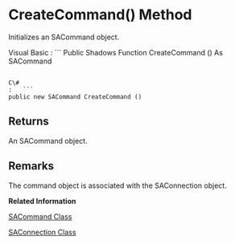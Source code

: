 <!-- loio3c118d806c5f1014ad85f412f0a3e27f -->

# CreateCommand\(\) Method

Initializes an SACommand object.



Visual Basic
:   ```
Public Shadows Function CreateCommand () As SACommand
```

C\#
:   ```
public new SACommand CreateCommand ()
```



## Returns

An SACommand object.



## Remarks

The command object is associated with the SAConnection object.

**Related Information**  


[SACommand Class](sacommand-class-3c0ff5b.md "A SQL statement or stored procedure that is executed against a database.")

[SAConnection Class](saconnection-class-3c126bb.md "Represents a connection to a database.")

